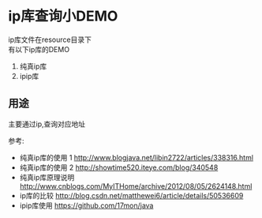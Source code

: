 # ip库查询小DEMO
ip库文件在resource目录下  
有以下ip库的DEMO
1. 纯真ip库
2. ipip库

## 用途
主要通过ip,查询对应地址

参考:  

- 纯真ip库的使用 1 <http://www.blogjava.net/libin2722/articles/338316.html>
- 纯真ip库的使用 2 <http://showtime520.iteye.com/blog/340548>
- 纯真ip库原理说明<http://www.cnblogs.com/MyITHome/archive/2012/08/05/2624148.html>
- ip库的比较 <http://blog.csdn.net/matthewei6/article/details/50536609>
- ipip库使用 <https://github.com/17mon/java>